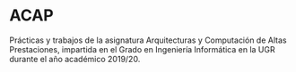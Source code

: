 # ACAP
Prácticas y trabajos de la asignatura Arquitecturas y Computación de Altas Prestaciones, impartida en el Grado en Ingeniería Informática en la UGR durante el año académico 2019/20.
